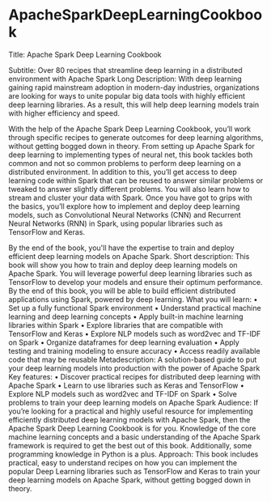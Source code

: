 # ApacheSparkDeepLearningCookbook
Title: Apache Spark Deep Learning Cookbook

Subtitle: Over 80 recipes that streamline deep learning in a distributed environment with Apache Spark
Long Description: 
With deep learning gaining rapid mainstream adoption in modern-day industries, organizations are looking for ways to unite popular big data tools with highly efficient deep learning libraries. As a result, this will help deep learning models train with higher efficiency and speed. 

With the help of the Apache Spark Deep Learning Cookbook, you’ll work through specific recipes to generate outcomes for deep learning algorithms, without getting bogged down in theory. From setting up Apache Spark for deep learning to implementing types of neural net, this book tackles both common and not so common problems to perform deep learning on a distributed environment. In addition to this, you’ll get access to deep learning code within Spark that can be reused to answer similar problems or tweaked to answer slightly different problems. You will also learn how to stream and cluster your data with Spark. Once you have got to grips with the basics, you’ll explore how to implement and deploy deep learning models, such as Convolutional Neural Networks (CNN) and Recurrent Neural Networks (RNN) in Spark, using popular libraries such as TensorFlow and Keras.

By the end of the book, you'll have the expertise to train and deploy efficient deep learning models on Apache Spark.
Short description: 
This book will show you how to train and deploy deep learning models on Apache Spark. You will leverage powerful deep learning libraries such as TensorFlow to develop your models and ensure their optimum performance. By the end of this book, you will be able to build efficient distributed applications using Spark, powered by deep learning.
What you will learn:
• Set up a fully functional Spark environment
• Understand practical machine learning and deep learning concepts 
• Apply built-in machine learning libraries within Spark
• Explore libraries that are compatible with TensorFlow and Keras
• Explore NLP models such as word2vec and TF-IDF on Spark
• Organize dataframes for deep learning evaluation
• Apply testing and training modeling to ensure accuracy
• Access readily available code that may be reusable
Metadescription: 
A solution-based guide to put your deep learning models into production with the power of Apache Spark
Key features:
• Discover practical recipes for distributed deep learning with Apache Spark
• Learn to use libraries such as Keras and TensorFlow 
• Explore NLP models such as word2vec and TF-IDF on Spark
• Solve problems to train your deep learning models on Apache Spark
Audience: 
If you’re looking for a practical and highly useful resource for implementing efficiently distributed deep learning models with Apache Spark, then the Apache Spark Deep Learning Cookbook is for you. Knowledge of the core machine learning concepts and a basic understanding of the Apache Spark framework is required to get the best out of this book.  Additionally, some programming knowledge in Python is a plus.
Approach: 
This book includes practical, easy to understand recipes on how you can implement the popular Deep Learning libraries such as TensorFlow and Keras to train your deep learning models on Apache Spark, without getting bogged down in theory.


